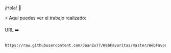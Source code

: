 ¡Hola! 👋

⚡️ Aquí puedes ver el trabajo realizado:

URL ➡️

      https://raw.githubusercontent.com/JuanZu77/WebFavoritas/master/WebFavoritas.mp4
